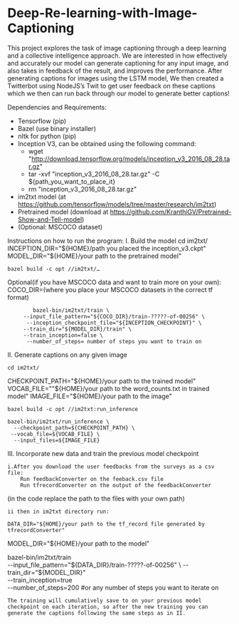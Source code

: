 # Deep-Re-learning-with-Image-Captioning

This project explores the task of image captioning through a deep learning and a collective intelligence approach. We are interested in how effectively and accurately our model can generate captioning for any input image, and also takes in feedback of the result, and improves the performance. After generating captions for images using the LSTM model, We then created a Twitterbot using NodeJS’s Twit to get user feedback on these captions which we then can run back through our model to generate better captions!

Dependencies and Requirements:
- Tensorflow (pip)
- Bazel (use binary installer)
- nltk for python (pip)
- Inception V3, can be obtained using the following command:
  - wget "http://download.tensorflow.org/models/inception_v3_2016_08_28.tar.gz" 
  - tar -xvf "inception_v3_2016_08_28.tar.gz" -C ${path_you_want_to_place_it}
  - rm "inception_v3_2016_08_28.tar.gz"
- im2txt model (at https://github.com/tensorflow/models/tree/master/research/im2txt)
- Pretrained model (download at https://github.com/KranthiGV/Pretrained-Show-and-Tell-model)
- (Optional: MSCOCO dataset)


Instructions on how to run the program:
I. Build the model
    cd im2txt/
    INCEPTION_DIR="${HOME}/path you placed the inception_v3.ckpt"
    MODEL_DIR="${HOME}/your path to the pretrained model"

    bazel build -c opt //im2txt/…
                 
Optional(if you have MSCOCO data and want to train more on your own):
COCO_DIR=(where you place your MSCOCO datasets in the correct tf format)
    
            bazel-bin/im2txt/train \
         --input_file_pattern="${COCO_DIR}/train-?????-of-00256" \
          --inception_checkpoint_file="${INCEPTION_CHECKPOINT}" \
         --train_dir="${MODEL_DIR}/train" \
         --train_inception=false \
          --number_of_steps= number of steps you want to train on


II. Generate captions on any given image

    cd im2txt/
CHECKPOINT_PATH="${HOME}/your path to the trained model"
VOCAB_FILE=""${HOME}/your path to the word_counts.txt in trained model"
IMAGE_FILE="${HOME}/your path to the image"

    bazel build -c opt //im2txt:run_inference

    bazel-bin/im2txt/run_inference \
      --checkpoint_path=${CHECKPOINT_PATH} \
     --vocab_file=${VOCAB_FILE} \
      --input_files=${IMAGE_FILE}


III. Incorporate new data and train the previous model checkpoint

    i.After you download the user feedbacks from the surveys as a csv file:
        Run feedbackConverter on the feeback.csv file
        Run tfrecordConverter on the output of the feedbackConverter 
(in the code replace the path to the files with your own path)
        
    ii then in im2txt directory run:

    DATA_DIR="${HOME}/your path to the tf_record file generated by tfrecordConverter"
MODEL_DIR="${HOME}/your path to the model"

bazel-bin/im2txt/train \
  --input_file_pattern="${DATA_DIR}/train-?????-of-00256" \
  --train_dir="${MODEL_DIR}" \
  --train_inception=true \
  --number_of_steps=200 #or any number of steps you want to iterate on

    The training will cumulatively save to on your previous model checkpoint on each iteration, so after the new training you can generate the captions following the same steps as in II.

